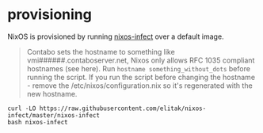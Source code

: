 # provisioning

NixOS is provisioned by running [nixos-infect](https://github.com/elitak/nixos-infect) over a default image.

> Contabo sets the hostname to something like vmi######.contaboserver.net, Nixos only allows RFC 1035 compliant hostnames (see here).
> Run `hostname something_without_dots` before running the script.
> If you run the script before changing the hostname - remove the /etc/nixos/configuration.nix so it's regenerated with the new hostname.

```
curl -LO https://raw.githubusercontent.com/elitak/nixos-infect/master/nixos-infect
bash nixos-infect
```
